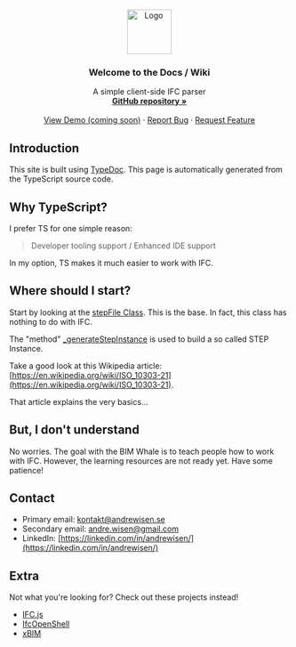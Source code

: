 <br />
<p align="center">
  <a href="https://github.com/andrewisen/bim-whale">
    <img src="https://bimvalen.se/assets/img/logos/logo-500x500-alt.png" alt="Logo" width="80" height="80">
  </a>

  <h3 align="center">Welcome to the Docs / Wiki</h3>

  <p align="center">
    A simple client-side IFC parser 
    <br />
    <a href="https://github.com/andrewisen/bim-whale/"><strong>GitHub repository »</strong></a>
    <br />
    <br />
    <a href="https://github.com/andrewisen/bim-whale">View Demo (coming soon)</a>
    ·
    <a href="https://github.com/andrewisen/bim-whale/issues">Report Bug</a>
    ·
    <a href="https://github.com/andrewisen/bim-whale/issues">Request Feature</a>
  </p>
</p>

## Introduction

This site is built using [TypeDoc](https://typedoc.org).
This page is automatically generated from the TypeScript source code.

## Why TypeScript?

I prefer TS for one simple reason:

> Developer tooling support / Enhanced IDE support

In my option, TS makes it much easier to work with IFC.

## Where should I start?

Start by looking at the [stepFile Class](https://github.bimvalen.se/docs/classes/stepfile.html).
This is the base. In fact, this class has nothing to do with IFC.

The "method" [\_generateStepInstance](https://github.bimvalen.se/docs/globals.html#_generatestepinstance) is used to build a so called STEP Instance.

Take a good look at this Wikipedia article: [https://en.wikipedia.org/wiki/ISO_10303-21](https://en.wikipedia.org/wiki/ISO_10303-21).

That article explains the very basics...

## But, I don't understand

No worries. The goal with the BIM Whale is to teach people how to work with IFC.
However, the learning resources are not ready yet. Have some patience!

## Contact

-   Primary email: [kontakt@andrewisen.se](mailto:kontakt@andrewisen.se)
-   Secondary email: [andre.wisen@gmail.com](mailto:andre.wisen@gmail.com])
-   LinkedIn: [https://linkedin.com/in/andrewisen/](https://linkedin.com/in/andrewisen/)

## Extra

Not what you're looking for?
Check out these projects instead!

-   [IFC.js](https://github.com/agviegas/IFC.js)
-   [IfcOpenShell](https://github.com/IfcOpenShell/IfcOpenShell)
-   [xBIM](https://github.com/xBimTeam)
